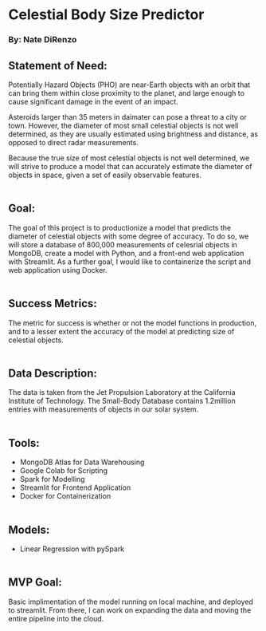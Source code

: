 # Celestial Body Size Predictor #
### By: Nate DiRenzo 

## Statement of Need:

Potentially Hazard Objects (PHO) are near-Earth objects with an orbit that can bring them within close proximity to the planet, and large enough to cause significant damage in the event of an impact.  

Asteroids larger than 35 meters in daimater can pose a threat to a city or town. However, the diameter of most small celestial objects is not well determined, as they are usually estimated using brightness and distance, as opposed to direct radar measurements.  

Because the true size of most celestial objects is not well determined, we will strive to produce a model that can accurately estimate the diameter of objects in space, given a set of easily observable features.
<br></br>
## Goal:
The goal of this project is to productionize a model that predicts the diameter of celestial objects with some degree of accuracy. To do so, we will store a database of 800,000 measurements of celesrial objects in MongoDB, create a model with Python, and a front-end web application with Streamlit. As a further goal, I would like to containerize the script and web application using Docker.
<br></br>
## Success Metrics:
The metric for success is whether or not the model functions in production, and to a lesser extent the accuracy of the model at predicting size of celestial objects. 
<br></br>
## Data Description:
The data is taken from the Jet Propulsion Laboratory at the California Institute of Technology. The Small-Body Database contains 1.2million entries with measurements of objects in our solar system. 
<br></br>
## Tools:
- MongoDB Atlas for Data Warehousing
- Google Colab for Scripting
- Spark for Modelling
- Streamlit for Frontend Application
- Docker for Containerization
<br></br>
## Models:
- Linear Regression with pySpark
<br></br>
## MVP Goal:
Basic implimentation of the model running on local machine, and deployed to streamlit. From there, I can work on expanding the data and moving the entire pipeline into the cloud.
